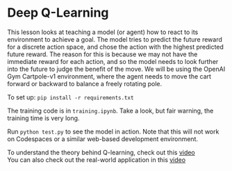 # Deep Q-Learning

This lesson looks at teaching a model (or agent) how to react to its environment to achieve a goal. The model tries to predict the future reward for a discrete action space, and chose the action with the highest predicted future reward. The reason for this is because we may not have the immediate reward for each action, and so the model needs to look further into the future to judge the benefit of the move. We will be using the OpenAI Gym Cartpole-v1 environment, where the agent needs to move the cart forward or backward to balance a freely rotating pole. 

To set up: `pip install -r requirements.txt`

The training code is in `training.ipynb`. Take a look, but fair warning, the training time is very long.<br>

Run `python test.py` to see the model in action. Note that this will not work on Codespaces or a similar web-based development environment. 

To understand the theory behind Q-learning, check out this [video]()<br>
You can also check out the real-world application in this [video](https://youtu.be/Cym3rEvI9yo)